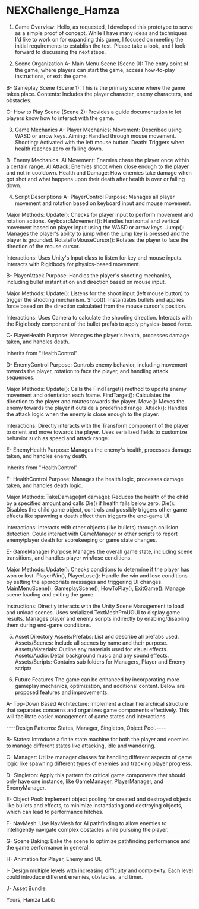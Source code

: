 # NEXChallenge_Hamza

1. Game Overview: Hello, as requested, I developed this prototype to serve as a simple proof of concept. While I have many ideas and techniques I'd like to work on for expanding this game, I focused on meeting the initial requirements to establish the test. Please take a look, and I look forward to discussing the next steps.



2. Scene Organization
A- Main Menu Scene (Scene 0): The entry point of the game, where players can start the game, access how-to-play instructions, or exit the game.

B- Gameplay Scene (Scene 1): This is the primary scene where the game takes place.
Contents: Includes the player character, enemy characters, and obstacles.

C- How to Play Scene (Scene 2): Provides a guide documentation to let players know how to interact with the game.



3. Game Mechanics
A- Player Mechanics:
Movement: Described using WASD or arrow keys.
Aiming: Handled through mouse movement.
Shooting: Activated with the left mouse button.
Death: Triggers when health reaches zero or falling down.

B- Enemy Mechanics:
AI Movement: Enemies chase the player once within a certain range.
AI Attack: Enemies shoot when close enough to the player and not in cooldown.
Health and Damage: How enemies take damage when got shot and what happens upon their death after health is over or falling down.



4. Script Descriptions
A- PlayerControl
Purpose: Manages all player movement and rotation based on keyboard input and mouse movement.

Major Methods:
Update(): Checks for player input to perform movement and rotation actions.
KeyboardMovement(): Handles horizontal and vertical movement based on player input using the WASD or arrow keys.
Jump(): Manages the player's ability to jump when the jump key is pressed and the player is grounded.
RotateToMouseCursor(): Rotates the player to face the direction of the mouse cursor.

Interactions:
Uses Unity's Input class to listen for key and mouse inputs.
Interacts with Rigidbody for physics-based movement.

B- PlayerAttack
Purpose: Handles the player's shooting mechanics, including bullet instantiation and direction based on mouse input.

Major Methods:
Update(): Listens for the shoot input (left mouse button) to trigger the shooting mechanism.
Shoot(): Instantiates bullets and applies force based on the direction calculated from the mouse cursor's position.

Interactions:
Uses Camera to calculate the shooting direction.
Interacts with the Rigidbody component of the bullet prefab to apply physics-based force.

C- PlayerHealth
Purpose: Manages the player's health, processes damage taken, and handles death.

Inherits from "HealthControl"

D- EnemyControl
Purpose: Controls enemy behavior, including movement towards the player, rotation to face the player, and handling attack sequences.

Major Methods:
Update(): Calls the FindTarget() method to update enemy movement and orientation each frame.
FindTarget(): Calculates the direction to the player and rotates towards the player.
Move(): Moves the enemy towards the player if outside a predefined range.
Attack(): Handles the attack logic when the enemy is close enough to the player.

Interactions:
Directly interacts with the Transform component of the player to orient and move towards the player.
Uses serialized fields to customize behavior such as speed and attack range.

E- EnemyHealth
Purpose: Manages the enemy's health, processes damage taken, and handles enemy death.

Inherits from "HealthControl"

F- HealthControl
Purpose: Manages the health logic, processes damage taken, and handles death logic.

Major Methods:
TakeDamage(int damage): Reduces the health of the child by a specified amount and calls Die() if health falls below zero.
Die(): Disables the child game object, controls and possibly triggers other game effects like spawning a death effect then triggers the end-game UI.

Interactions:
Interacts with other objects (like bullets) through collision detection.
Could interact with GameManager or other scripts to report enemy/player death for scorekeeping or game state changes.

E- GameManager
Purpose:Manages the overall game state, including scene transitions, and handles player win/lose conditions.

Major Methods:
Update(): Checks conditions to determine if the player has won or lost.
PlayerWin(), PlayerLose(): Handle the win and lose conditions by setting the appropriate messages and triggering UI changes.
MainMenuScene(), GameplayScene(), HowToPlay(), ExitGame(): Manage scene loading and exiting the game.

Instructions:
Directly interacts with the Unity Scene Management to load and unload scenes.
Uses serialized TextMeshProUGUI to display game results.
Manages player and enemy scripts indirectly by enabling/disabling them during end-game conditions.



5. Asset Directory
Assets/Prefabs: List and describe all prefabs used.
Assets/Scenes: Include all scenes by name and their purpose.
Assets/Materials: Outline any materials used for visual effects.
Assets/Audio: Detail background music and any sound effects.
Assets/Scripts: Contains sub folders for Managers, Player and Enemy scripts



6. Future Features
The game can be enhanced by incorporating more gameplay mechanics, optimization, and additional content. Below are proposed features and improvements:

A- Top-Down Based Architecture: Implement a clear hierarchical structure that separates concerns and organizes game components effectively. This will facilitate easier management of game states and interactions.

----Design Patterns: States, Manager, Singleton, Object Pool.----

B- States: Introduce a finite state machine for both the player and enemies to manage different states like attacking, idle and wandering.

C- Manager: Utilize manager classes for handling different aspects of game logic like spawning different types of enemies and tracking player progress.

D- Singleton: Apply this pattern for critical game components that should only have one instance, like GameManager, PlayerManager, and EnemyManager.

E- Object Pool: Implement object pooling for created and destroyed objects like bullets and effects, to minimize instantiating and destroying objects, which can lead to performance hitches.

F- NavMesh: Use NavMesh for AI pathfinding to allow enemies to intelligently navigate complex obstacles while pursuing the player.

G- Scene Baking: Bake the scene to optimize pathfinding performance and the game performance in general.

H- Animation for Player, Enemy and UI.

I- Design multiple levels with increasing difficulty and complexity. Each level could introduce different enemies, obstacles, and timer.

J- Asset Bundle.


Yours,
Hamza Labib